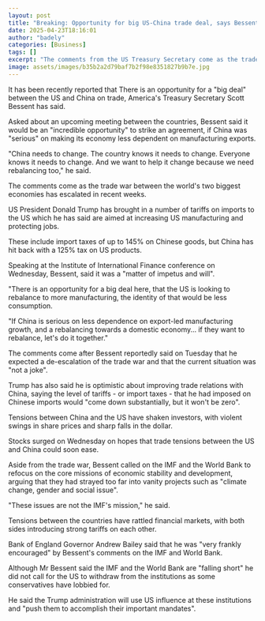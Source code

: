 ```yaml
---
layout: post
title: "Breaking: Opportunity for big US-China trade deal, says Bessent"
date: 2025-04-23T18:16:01
author: "badely"
categories: [Business]
tags: []
excerpt: "The comments from the US Treasury Secretary come as the trade war between the world's two biggest economies has escalated."
image: assets/images/b35b2a2d79baf7b2f98e8351827b9b7e.jpg
---
```


It has been recently reported that There is an opportunity for a "big deal" between the US and China on trade, America's Treasury Secretary Scott Bessent has said.

Asked about an upcoming meeting between the countries, Bessent said it would be an "incredible opportunity" to strike an agreement, if China was "serious" on making its economy less dependent on manufacturing exports.

"China needs to change. The country knows it needs to change. Everyone knows it needs to change. And we want to help it change because we need rebalancing too," he said.

The comments come as the trade war between the world's two biggest economies has escalated in recent weeks.

US President Donald Trump has brought in a number of tariffs on imports to the US which he has said are aimed at increasing US manufacturing and protecting jobs.

These include import taxes of up to 145% on Chinese goods, but China has hit back with a 125% tax on US products.

Speaking at the Institute of International Finance conference on Wednesday, Bessent, said it was a "matter of impetus and will".

"There is an opportunity for a big deal here, that the US is looking to rebalance to more manufacturing, the identity of that would be less consumption.

"If China is serious on less dependence on export-led manufacturing growth, and a rebalancing towards a domestic economy… if they want to rebalance, let's do it together."

The comments come after Bessent reportedly said on Tuesday that he expected a de-escalation of the trade war and that the current situation was "not a joke".

Trump has also said he is optimistic about improving trade relations with China, saying the level of tariffs - or import taxes - that he had imposed on Chinese imports would "come down substantially, but it won't be zero".

Tensions between China and the US have shaken investors, with violent swings in share prices and sharp falls in the dollar.

Stocks surged on Wednesday on hopes that trade tensions between the US and China could soon ease.

Aside from the trade war, Bessent called on the IMF and the World Bank to refocus on the core missions of economic stability and development, arguing that they had strayed too far into vanity projects such as "climate change, gender and social issue".

"These issues are not the IMF's mission," he said.

Tensions between the countries have rattled financial markets, with both sides introducing strong tariffs on each other.

Bank of England Governor Andrew Bailey said that he was "very frankly encouraged" by Bessent's comments on the IMF and World Bank.

Although Mr Bessent said the IMF and the World Bank are "falling short" he did not call for the US to withdraw from the institutions as some conservatives have lobbied for. 

He said the Trump administration will use US influence at these institutions and "push them to accomplish their important mandates".

